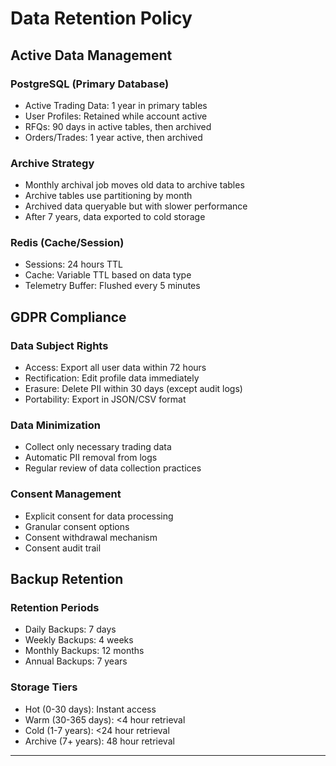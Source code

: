 # Data Retention Policy

## Active Data Management

### PostgreSQL (Primary Database)
- Active Trading Data: 1 year in primary tables
- User Profiles: Retained while account active
- RFQs: 90 days in active tables, then archived
- Orders/Trades: 1 year active, then archived

### Archive Strategy
- Monthly archival job moves old data to archive tables
- Archive tables use partitioning by month
- Archived data queryable but with slower performance
- After 7 years, data exported to cold storage

### Redis (Cache/Session)
- Sessions: 24 hours TTL
- Cache: Variable TTL based on data type
- Telemetry Buffer: Flushed every 5 minutes

## GDPR Compliance

### Data Subject Rights
- Access: Export all user data within 72 hours
- Rectification: Edit profile data immediately
- Erasure: Delete PII within 30 days (except audit logs)
- Portability: Export in JSON/CSV format

### Data Minimization
- Collect only necessary trading data
- Automatic PII removal from logs
- Regular review of data collection practices

### Consent Management
- Explicit consent for data processing
- Granular consent options
- Consent withdrawal mechanism
- Consent audit trail

## Backup Retention

### Retention Periods
- Daily Backups: 7 days
- Weekly Backups: 4 weeks
- Monthly Backups: 12 months
- Annual Backups: 7 years

### Storage Tiers
- Hot (0-30 days): Instant access
- Warm (30-365 days): <4 hour retrieval
- Cold (1-7 years): <24 hour retrieval
- Archive (7+ years): 48 hour retrieval

---
